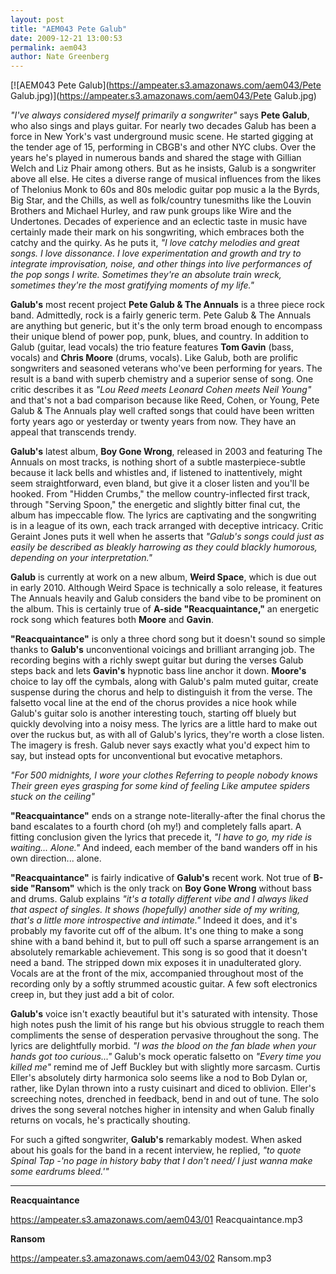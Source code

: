 ```yaml
---
layout: post
title: "AEM043 Pete Galub"
date: 2009-12-21 13:00:53
permalink: aem043
author: Nate Greenberg
---
```

[![AEM043 Pete Galub](https://ampeater.s3.amazonaws.com/aem043/Pete Galub.jpg)](https://ampeater.s3.amazonaws.com/aem043/Pete Galub.jpg)

_"I've always considered myself primarily a songwriter"_ says **Pete Galub**, who also sings and plays guitar. For nearly two decades Galub has been a force in New York's vast underground music scene. He started gigging at the tender age of 15, performing in CBGB's and other NYC clubs. Over the years he's played in numerous bands and shared the stage with Gillian Welch and Liz Phair among others. But as he insists, Galub is a songwriter above all else. He cites a diverse range of musical influences from the likes of Thelonius Monk to 60s and 80s melodic guitar pop music a la the Byrds, Big Star, and the Chills, as well as folk/country tunesmiths like the Louvin Brothers and Michael Hurley, and raw punk groups like Wire and the Undertones. Decades of experience and an eclectic taste in music have certainly made their mark on his songwriting, which embraces both the catchy and the quirky. As he puts it, _"I love catchy melodies and great songs. I love dissonance. I love experimentation and growth and try to integrate improvisation, noise, and other things into live performances of the pop songs I write. Sometimes they're an absolute train wreck, sometimes they're the most gratifying moments of my life."_

<!-- more -->

**Galub's** most recent project **Pete Galub & The Annuals** is a three piece rock band. Admittedly, rock is a fairly generic term. Pete Galub & The Annuals are anything but generic, but it's the only term broad enough to encompass their unique blend of power pop, punk, blues, and country. In addition to Galub (guitar, lead vocals) the trio feature features **Tom Gavin** (bass, vocals) and **Chris Moore** (drums, vocals). Like Galub, both are prolific songwriters and seasoned veterans who've been performing for years. The result is a band with superb chemistry and a superior sense of song. One critic describes it as _"Lou Reed meets Leonard Cohen meets Neil Young"_ and that's not a bad comparison because like Reed, Cohen, or Young, Pete Galub & The Annuals play well crafted songs that could have been written forty years ago or yesterday or twenty years from now. They have an appeal that transcends trendy.

**Galub's** latest album, **Boy Gone Wrong**, released in 2003 and featuring The Annuals on most tracks, is nothing short of a subtle masterpiece-subtle because it lack bells and whistles and, if listened to inattentively, might seem straightforward, even bland, but give it a closer listen and you'll be hooked. From "Hidden Crumbs," the mellow country-inflected first track, through "Serving Spoon," the energetic and slightly bitter final cut, the album has impeccable flow. The lyrics are captivating and the songwriting is in a league of its own, each track arranged with deceptive intricacy. Critic Geraint Jones puts it well when he asserts that _"Galub's songs could just as easily be described as bleakly harrowing as they could blackly humorous, depending on your interpretation."_

**Galub** is currently at work on a new album, **Weird Space**, which is due out in early 2010. Although Weird Space is technically a solo release, it features The Annuals heavily and Galub considers the band vibe to be prominent on the album. This is certainly true of **A-side "Reacquaintance,"** an energetic rock song which features both **Moore** and **Gavin**.

**"Reacquaintance"** is only a three chord song but it doesn't sound so simple thanks to **Galub's** unconventional voicings and brilliant arranging job. The recording begins with a richly swept guitar but during the verses Galub steps back and lets **Gavin's** hypnotic bass line anchor it down. **Moore's** choice to lay off the cymbals, along with Galub's palm muted guitar, create suspense during the chorus and help to distinguish it from the verse. The falsetto vocal line at the end of the chorus provides a nice hook while Galub's guitar solo is another interesting touch, starting off bluely but quickly devolving into a noisy mess. The lyrics are a little hard to make out over the ruckus but, as with all of Galub's lyrics, they're worth a close listen. The imagery is fresh. Galub never says exactly what you'd expect him to say, but instead opts for unconventional but evocative metaphors.

_"For 500 midnights, I wore your clothes Referring to people nobody knows Their green eyes grasping for some kind of feeling Like amputee spiders stuck on the ceiling"_

**"Reacquaintance"** ends on a strange note-literally-after the final chorus the band escalates to a fourth chord (oh my!) and completely falls apart. A fitting conclusion given the lyrics that precede it, _"I have to go, my ride is waiting... Alone."_ And indeed, each member of the band wanders off in his own direction... alone.

**"Reacquaintance"** is fairly indicative of **Galub's** recent work. Not true of **B-side "Ransom"** which is the only track on **Boy Gone Wrong** without bass and drums. Galub explains _"it's a totally different vibe and I always liked that aspect of singles. It shows (hopefully) another side of my writing, that's a little more introspective and intimate."_ Indeed it does, and it's probably my favorite cut off of the album. It's one thing to make a song shine with a band behind it, but to pull off such a sparse arrangement is an absolutely remarkable achievement. This song is so good that it doesn't need a band. The stripped down mix exposes it in unadulterated glory. Vocals are at the front of the mix, accompanied throughout most of the recording only by a softly strummed acoustic guitar. A few soft electronics creep in, but they just add a bit of color.

**Galub's** voice isn't exactly beautiful but it's saturated with intensity. Those high notes push the limit of his range but his obvious struggle to reach them compliments the sense of desperation pervasive throughout the song. The lyrics are delightfully morbid. _"I was the blood on the fan blade when your hands got too curious..."_ Galub's mock operatic falsetto on _"Every time you killed me"_ remind me of Jeff Buckley but with slightly more sarcasm. Curtis Eller's absolutely dirty harmonica solo seems like a nod to Bob Dylan or, rather, like Dylan thrown into a rusty cuisinart and diced to oblivion. Eller's screeching notes, drenched in feedback, bend in and out of tune. The solo drives the song several notches higher in intensity and when Galub finally returns on vocals, he's practically shouting.

For such a gifted songwriter, **Galub's** remarkably modest. When asked about his goals for the band in a recent interview, he replied, _"to quote Spinal Tap -'no page in history baby that I don't need/ I just wanna make some eardrums bleed.'"_

---

**Reacquaintance**

https://ampeater.s3.amazonaws.com/aem043/01 Reacquaintance.mp3

**Ransom**

https://ampeater.s3.amazonaws.com/aem043/02 Ransom.mp3

